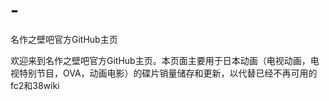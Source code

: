 # -
名作之壁吧官方GitHub主页

欢迎来到名作之壁吧官方GitHub主页。本页面主要用于日本动画（电视动画，电视特别节目，OVA，动画电影）的碟片销量储存和更新，以代替已经不再可用的fc2和38wiki
